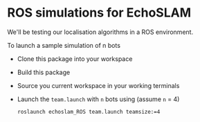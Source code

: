 # ROS simulations for EchoSLAM

We'll be testing our localisation algorithms in a ROS environment. 

To launch a sample simulation of n bots
* Clone this package into your workspace
* Build this package
* Source you current workspace in your working terminals
* Launch the `team.launch` with `n` bots using (assume `n` = 4)

  ```roslaunch echoslam_ROS team.launch teamsize:=4```
